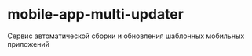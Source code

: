# mobile-app-multi-updater
Сервис автоматической сборки и обновления шаблонных мобильных приложений
